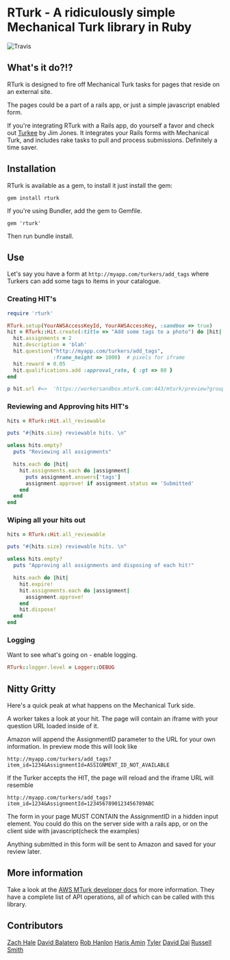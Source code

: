 # RTurk - A ridiculously simple Mechanical Turk library in Ruby
![Travis](https://secure.travis-ci.org/rainforestapp/rturk.png)

## What's it do?!?

RTurk is designed to fire off Mechanical Turk tasks for pages that reside on an external site.

The pages could be a part of a rails app, or just a simple javascript enabled form.

If you're integrating RTurk with a Rails app, do yourself a favor and check out [Turkee](http://github.com/aantix/turkee) by Jim Jones. It integrates your Rails forms with Mechanical Turk, and includes rake tasks to pull and process submissions. Definitely a time saver.

## Installation

RTurk is available as a gem, to install it just install the gem:

    gem install rturk

If you're using Bundler, add the gem to Gemfile.

    gem 'rturk'

Then run bundle install.


## Use

Let's say you have a form at ```http://myapp.com/turkers/add_tags``` where Turkers can add some tags to items in your catalogue.

### Creating HIT's

```ruby
require 'rturk'

RTurk.setup(YourAWSAccessKeyId, YourAWSAccessKey, :sandbox => true)
hit = RTurk::Hit.create(:title => "Add some tags to a photo") do |hit|
  hit.assignments = 2
  hit.description = 'blah'
  hit.question("http://myapp.com/turkers/add_tags",
               :frame_height => 1000)  # pixels for iframe
  hit.reward = 0.05
  hit.qualifications.add :approval_rate, { :gt => 80 }
end

p hit.url #=>  'https://workersandbox.mturk.com:443/mturk/preview?groupId=Q29J3XZQ1ASZH5YNKZDZ'
```

### Reviewing and Approving hits HIT's

```ruby
hits = RTurk::Hit.all_reviewable

puts "#{hits.size} reviewable hits. \n"

unless hits.empty?
  puts "Reviewing all assignments"

  hits.each do |hit|
    hit.assignments.each do |assignment|
      puts assignment.answers['tags']
      assignment.approve! if assignment.status == 'Submitted'
    end
  end
end
```

### Wiping all your hits out

```ruby
hits = RTurk::Hit.all_reviewable

puts "#{hits.size} reviewable hits. \n"

unless hits.empty?
  puts "Approving all assignments and disposing of each hit!"

  hits.each do |hit|
    hit.expire!
    hit.assignments.each do |assignment|
      assignment.approve!
    end
    hit.dispose!
  end
end
```

### Logging
Want to see what's going on - enable logging.

```ruby
RTurk::logger.level = Logger::DEBUG
```

## Nitty Gritty

Here's a quick peak at what happens on the Mechanical Turk side.

A worker takes a look at your hit. The page will contain an iframe with your question URL loaded inside of it.

Amazon will append the AssignmentID parameter to the URL for your own information. In preview mode this will look like

    http://myapp.com/turkers/add_tags?item_id=1234&AssignmentId=ASSIGNMENT_ID_NOT_AVAILABLE

If the Turker accepts the HIT, the page will reload and the iframe URL will resemble

    http://myapp.com/turkers/add_tags?item_id=1234&AssignmentId=1234567890123456789ABC

The form in your page MUST CONTAIN the AssignmentID in a hidden input element. You could do this on the server side with a rails app, or on the client side with javascript(check the examples)

Anything submitted in this form will be sent to Amazon and saved for your review later.

## More information

Take a look at the [AWS MTurk developer docs](http://aws.amazon.com/documentation/mturk/) for more information. They have a complete list of API operations, all of which can be called with this library.

## Contributors

[Zach Hale](http://github.com/zachhale)
[David Balatero](http://github.com/dbalatero)
[Rob Hanlon](http://github.com/ohwillie)
[Haris Amin](http://github.com/hamin)
[Tyler](http://github.com/tkieft)
[David Dai](http://github.com/newtonsapple)
[Russell Smith](http://github.com/ukd1)

